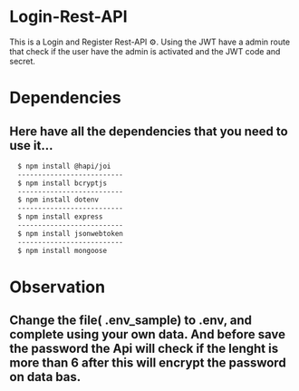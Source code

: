 # Login-Rest-API
This is a Login and Register Rest-API :gear:. Using the JWT have a admin route that check if the user have the admin is  activated and the JWT code and secret.

# Dependencies

Here have all the dependencies that you need to use it...
-

```bash
  $ npm install @hapi/joi
  --------------------------
  $ npm install bcryptjs
  --------------------------
  $ npm install dotenv
  --------------------------
  $ npm install express
  --------------------------
  $ npm install jsonwebtoken
  --------------------------
  $ npm install mongoose
```

# Observation
  Change the file( .env_sample) to .env, and complete using your own data.
  And before save the password the Api will check if the lenght is more than 6 after this will encrypt the password on data bas.
-
